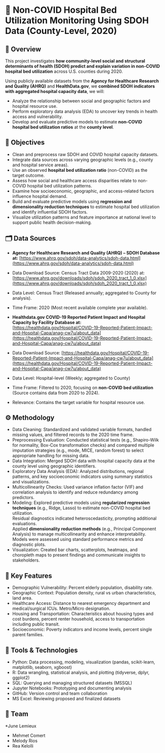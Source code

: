 # 🏥 Non-COVID Hospital Bed Utilization Monitoring Using SDOH Data (County-Level, 2020) 

## 📌 Overview

This project investigates **how community-level social and structural determinants of health (SDOH) predict and explain variation in non-COVID hospital bed utilization** across U.S. counties during 2020.

Using publicly available datasets from the **Agency for Healthcare Research and Quality (AHRQ)** and **HealthData.gov**, we **combined SDOH indicators with aggregated hospital capacity data**, we will:

* Analyze the relationship between social and geographic factors and hospital resource use.
* Perform exploratory data analysis (EDA) to uncover key trends in health access and vulnerability.
* Develop and evaluate predictive models to estimate **non-COVID hospital bed utilization ratios** at the **county level**.

## 🎯 Objectives

* Clean and preprocess raw SDOH and COVID hospital capacity datasets.
* Integrate data sources across varying geographic levels (e.g., county and hospital service areas).
* Use an observed **hospital bed utilization ratio** (non-COVID) as the target outcome.
* Assess how social and healthcare access disparities relate to non-COVID hospital bed utilization patterns.
* Examine how socioeconomic, geographic, and access-related factors influence hospital demand.
* Build and evaluate predictive models using **regression and dimensionality reduction techniques** to estimate hospital bed utilization and identify influential SDOH factors.
* Visualize utilization patterns and feature importance at national level to support public health decision-making.


## 🗂️ Data Sources

* **Agency for Healthcare Research and Quality (AHRQ) – SDOH Database at:** [https://www.ahrq.gov/sdoh/data-analytics/sdoh-data.html](https://www.ahrq.gov/sdoh/data-analytics/sdoh-data.html)
* Data Download Source: Census Tract Data 2009-2020 (2020) at: [https://www.ahrq.gov/downloads/sdoh/sdoh_2020_tract_1_0.xlsx](https://www.ahrq.gov/downloads/sdoh/sdoh_2020_tract_1_0.xlsx)
* Data Level: Census Tract (Released annually; aggregated to County for analysis).
* Time Frame: 2020 (Most recent available complete year available).

* **Healthdata.gov COVID-19 Reported Patient Impact and Hospital Capacity by Facility Database at:** [https://healthdata.gov/Hospital/COVID-19-Reported-Patient-Impact-and-Hospital-Capa/anag-cw7u/about_data](https://healthdata.gov/Hospital/COVID-19-Reported-Patient-Impact-and-Hospital-Capa/anag-cw7u/about_data)
*  Data Download Source: [https://healthdata.gov/Hospital/COVID-19-Reported-Patient-Impact-and-Hospital-Capa/anag-cw7u/about_data](https://healthdata.gov/Hospital/COVID-19-Reported-Patient-Impact-and-Hospital-Capa/anag-cw7u/about_data)
*  Data Level: Hospital-level (Weekly; aggregated to County)
*  Time Frame: Filtered to 2020, focusing on **non-COVID bed utilization** (Source contains data from 2020 to 2024).
*  Relevance: Contains the target variable for hospital resource use.

## ⚙️ Methodology

* Data Cleaning: Standardized and validated variable formats, handled missing values, and filtered records to the 2020 time frame.
* Preprocessing Evaluation: Conducted statistical tests (e.g., Shapiro-Wilk for normality, Box-Cox transformation checks) and compared multiple imputation strategies (e.g., mode, MICE, random forest) to select appropriate handling for missing data.
* Data Integration: Merged SDOH data with hospital capacity data at the county level using geographic identifiers.
* Exploratory Data Analysis (EDA): Analyzed distributions, regional patterns, and key socioeconomic indicators using summary statistics and visualizations.
* Multicollinearity Checks: Used variance inflation factor (VIF) and correlation analysis to identify and reduce redundancy among predictors.
* Modeling: Explored predictive models using **regularized regression techniques** (e.g., Ridge, Lasso) to estimate non-COVID hospital bed utilization.  
  Residual diagnostics indicated heteroscedasticity, prompting additional evaluations.  
  Applied **dimensionality reduction methods** (e.g., Principal Component Analysis) to manage multicollinearity and enhance interpretability.  
  Models were assessed using standard performance metrics and diagnostic plots.
* Visualization: Created bar charts, scatterplots, heatmaps, and choropleth maps to present findings and communicate insights to stakeholders.


## 🔑 Key Features

* Demographic Vulnerability: Percent elderly population, disability rate.
* Geographic Context:  Population density, rural vs urban characteristics, land area.
* Healthcare Access: Distance to nearest emergency department and medical/surgical ICUs. Metro/Micro designation.
* Housing and Transportation: Characteristics about housing types and cost burdens, percent renter household, access to transportation including public transit.
* Socioeconomic: Poverty indicators and income levels, percent single parent families.

## 🧰 Tools & Technologies

* Python: Data processing, modeling, visualization (pandas, scikit-learn, matplotlib, seaborn, xgboost)
* R: Data wrangling, statistical analysis, and plotting (tidyverse, dplyr, ggplot2)
* SQL: Querying and managing structured datasets (MSSQL)
* Jupyter Notebooks: Prototyping and documenting analysis
* GitHub: Version control and team collaboration
* MS Excel: Reviewing proposed and finalized datasets

## 👥 Team

*June Lemieux
* Mehmet Comert
* Melody Rios
* Rea Kelolli  
